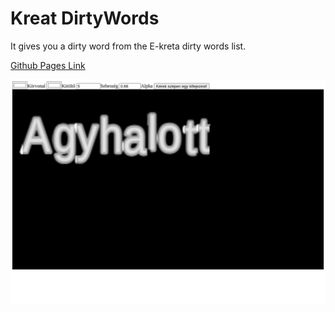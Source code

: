 # Kreat DirtyWords

It gives you a dirty word from the E-kreta dirty words list.

[Github Pages Link](https://akosgarai.github.io/ekreta-dirtywords/)

![Sample](./assets/braindead.png)

